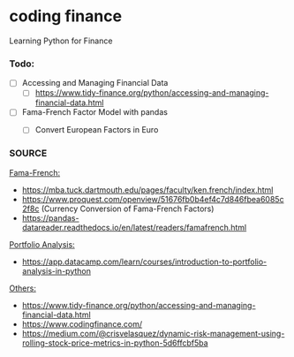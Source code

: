 # coding finance

Learning Python for Finance


### Todo:
- [ ] Accessing and Managing Financial Data
  - [ ] https://www.tidy-finance.org/python/accessing-and-managing-financial-data.html
- [ ] Fama-French Factor Model with pandas
  - [ ] Convert European Factors in Euro




### SOURCE

<ins>Fama-French:</ins>
- https://mba.tuck.dartmouth.edu/pages/faculty/ken.french/index.html
- https://www.proquest.com/openview/51676fb0b4ef4c7d846fbea6085c2f8c (Currency Conversion of Fama-French Factors)
- https://pandas-datareader.readthedocs.io/en/latest/readers/famafrench.html

<ins>Portfolio Analysis:</ins>
- https://app.datacamp.com/learn/courses/introduction-to-portfolio-analysis-in-python

<ins>Others:</ins>
- https://www.tidy-finance.org/python/accessing-and-managing-financial-data.html
- https://www.codingfinance.com/
- https://medium.com/@crisvelasquez/dynamic-risk-management-using-rolling-stock-price-metrics-in-python-5d6ffcbf5ba
